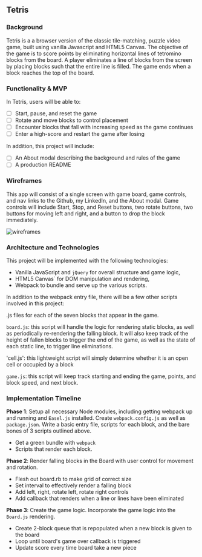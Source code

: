 ## Tetris

### Background

Tetris is a a browser version of the classic tile-matching, puzzle video game, built using vanilla Javascript and HTML5 Canvas.  The objective of the game is to score points by eliminating horizontal lines of tetromino blocks from the board. A player eliminates a line of blocks from the screen by placing blocks such that the entire line is filled. The game ends when a block reaches the top of the board.

### Functionality & MVP  

In Tetris, users will be able to:

- [ ] Start, pause, and reset the game
- [ ] Rotate and move blocks to control placement
- [ ] Encounter blocks that fall with increasing speed as the game continues
- [ ] Enter a high-score and restart the game after losing

In addition, this project will include:

- [ ] An About modal describing the background and rules of the game
- [ ] A production README

### Wireframes

This app will consist of a single screen with game board, game controls, and nav links to the Github, my LinkedIn,
and the About modal.  Game controls will include Start, Stop, and Reset buttons, two rotate buttons, two buttons for moving left and right, and a button to drop the block immediately.

![wireframes](https://github.com/appacademy/ny-portfolio-curriculum/blob/master/javascript-project/js-proposal-wireframe.jpg)

### Architecture and Technologies

This project will be implemented with the following technologies:

- Vanilla JavaScript and `jQuery` for overall structure and game logic,
- HTML5 Canvas` for DOM manipulation and rendering,
- Webpack to bundle and serve up the various scripts.

In addition to the webpack entry file, there will be a few other scripts involved in this project:

.js files for each of the seven blocks that appear in the game.

`board.js`: this script will handle the logic for rendering static blocks, as well as periodically re-rendering the falling block. It will also keep track of the height of fallen blocks to trigger the end of the game, as well as the state of each static line, to trigger line eliminations.

'cell.js': this lightweight script will simply determine whether it is an open cell or occupied by a block

`game.js`: this script will keep track starting and ending the game, points, and block speed, and next block.

### Implementation Timeline

**Phase 1**: Setup all necessary Node modules, including getting webpack up and running and `Easel.js` installed.  Create `webpack.config.js` as well as `package.json`.  Write a basic entry file, scripts for each block, and the bare bones of 3 scripts outlined above.   

- Get a green bundle with `webpack`
- Scripts that render each block.

**Phase 2**: Render falling blocks in the Board with user control for movement and rotation.

- Flesh out board.rb to make grid of correct size
- Set interval to effectively render a falling block
- Add left, right, rotate left, rotate right controls
- Add callback that renders when a line or lines have been eliminated

**Phase 3**: Create the game logic. Incorporate the game logic into the `Board.js` rendering.  

- Create 2-block queue that is repopulated when a new block is given to the board
- Loop until board's game over callback is triggered
- Update score every time board take a new piece
